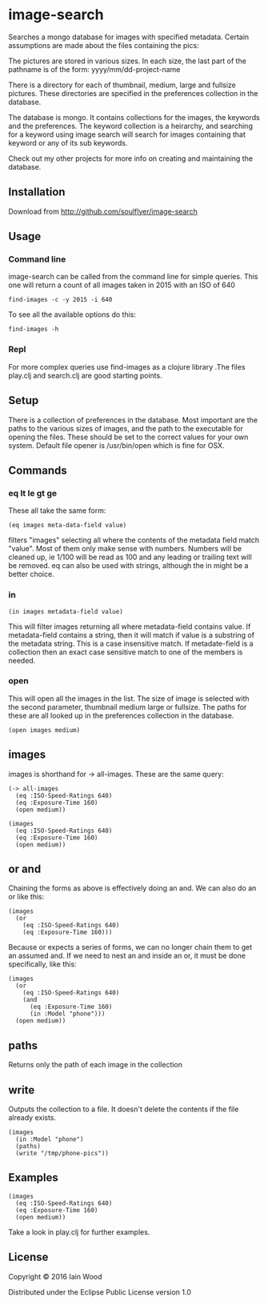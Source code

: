 # image-search

Searches a mongo database for images with specified metadata. Certain assumptions are made about the files containing the pics:

The pictures are stored in various sizes. In each size, the last part of the pathname is of the form: yyyy/mm/dd-project-name

There is a directory for each of thumbnail, medium, large and fullsize pictures. These directories are specified in the preferences collection in the database.

The database is mongo. It contains collections for the images, the keywords and the preferences. The keyword collection is a heirarchy, and searching for a keyword using image search will search for images containing that keyword or any of its sub keywords.

Check out my other projects for more info on creating and maintaining the database.

## Installation

Download from http://github.com/soulflyer/image-search

## Usage

### Command line

image-search can be called from the command line for simple queries. This one will return a count of all images taken in 2015 with an ISO of 640

    find-images -c -y 2015 -i 640
    
To see all the available options do this:

    find-images -h

### Repl 

For more complex queries use find-images as a clojure library .The files play.clj and search.clj are good starting points.

## Setup

There is a collection of preferences in the database. Most important are the paths to the various sizes of images, and the path to the executable for opening the files. These should be set to the correct values for your own system. Default file opener is /usr/bin/open which is fine for OSX. 

## Commands

### eq lt le gt ge 
These all take the same form:

    (eq images meta-data-field value)
    
filters "images" selecting all where the contents of the metadata field match "value". Most of them only make sense with numbers. Numbers will be cleaned up, ie 1/100 will be read as 100 and any leading or trailing text will be removed. eq can also be used with strings, although the in might be a better choice.

### in

    (in images metadata-field value)
    
This will filter images returning all where metadata-field contains value. If metadata-field contains a string, then it will match if value is a substring of the metadata string. This is a case insensitive match.
If metadate-field is a collection then an exact case sensitive match to one of the members is needed.

### open

This will open all the images in the list. The size of image is selected with the second parameter, thumbnail medium large or fullsize. The paths for these are all looked up in the preferences collection in the database. 

    (open images medium)
    
## images

images is shorthand for -> all-images. These are the same query:

    (-> all-images
      (eq :ISO-Speed-Ratings 640)
      (eq :Exposure-Time 160)
      (open medium))

    (images
      (eq :ISO-Speed-Ratings 640)
      (eq :Exposure-Time 160)
      (open medium))

## or and

Chaining the forms as above is effectively doing an and. We can also do an or like this:

    (images
      (or
        (eq :ISO-Speed-Ratings 640)
        (eq :Exposure-Time 160)))
        
Because or expects a series of forms, we can no longer chain them to get an assumed and. If we need to nest an and inside an or, it must be done specifically, like this:

    (images
      (or
        (eq :ISO-Speed-Ratings 640)
        (and
          (eq :Exposure-Time 160)
          (in :Model "phone")))
      (open medium))

## paths

Returns only the path of each image in the collection

## write

Outputs the collection to a file. It doesn't delete the contents if the file already exists.

    (images
      (in :Model "phone")
      (paths)
      (write "/tmp/phone-pics"))
      
## Examples

    (images
      (eq :ISO-Speed-Ratings 640)
      (eq :Exposure-Time 160)
      (open medium))
        
Take a look in play.clj for further examples.
        
## License

Copyright © 2016 Iain Wood

Distributed under the Eclipse Public License version 1.0
